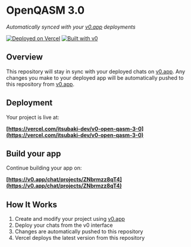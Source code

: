 # OpenQASM 3.0

*Automatically synced with your [v0.app](https://v0.app) deployments*

[![Deployed on Vercel](https://img.shields.io/badge/Deployed%20on-Vercel-black?style=for-the-badge&logo=vercel)](https://vercel.com/itsubaki-dev/v0-open-qasm-3-0)
[![Built with v0](https://img.shields.io/badge/Built%20with-v0.app-black?style=for-the-badge)](https://v0.app/chat/projects/ZNbrmzz8qT4)

## Overview

This repository will stay in sync with your deployed chats on [v0.app](https://v0.app).
Any changes you make to your deployed app will be automatically pushed to this repository from [v0.app](https://v0.app).

## Deployment

Your project is live at:

**[https://vercel.com/itsubaki-dev/v0-open-qasm-3-0](https://vercel.com/itsubaki-dev/v0-open-qasm-3-0)**

## Build your app

Continue building your app on:

**[https://v0.app/chat/projects/ZNbrmzz8qT4](https://v0.app/chat/projects/ZNbrmzz8qT4)**

## How It Works

1. Create and modify your project using [v0.app](https://v0.app)
2. Deploy your chats from the v0 interface
3. Changes are automatically pushed to this repository
4. Vercel deploys the latest version from this repository
